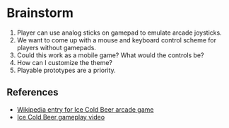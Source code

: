 # Brainstorm
1. Player can use analog sticks on gamepad to emulate arcade joysticks.
1. We want to come up with a mouse and keyboard control scheme for players without gamepads.
1. Could this work as a mobile game? What would the controls be?
1. How can I customize the theme?
1. Playable prototypes are a priority.
## References
- [Wikipedia entry for Ice Cold Beer arcade game](https://en.wikipedia.org/wiki/Ice_Cold_Beer)
- [Ice Cold Beer gameplay video](https://www.youtube.com/watch?v=-uOwARIPkDc)
